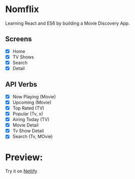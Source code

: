 # Nomflix

Learning React and ES6 by building a Movie Discovery App.

## Screens

- [x] Home
- [x] TV Shows
- [x] Search
- [x] Detail

## API Verbs

- [x] Now Playing (Movie)
- [x] Upcoming (Movie)
- [x] Top Rated (TV)
- [x] Popular (Tv, x)
- [x] Airing Today (TV)
- [x] Movie Detail
- [x] Tv Show Detail
- [x] Search (Tv, MOvie)

# Preview:

Try it on [Netlify](https://naughty-feynman-b5390b.netlify.app)
